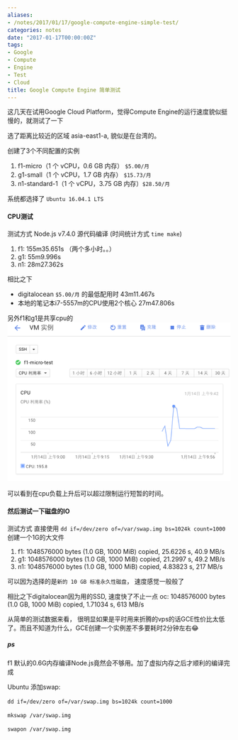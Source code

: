 ```yaml
---
aliases:
- /notes/2017/01/17/google-compute-engine-simple-test/
categories: notes
date: "2017-01-17T00:00:00Z"
tags:
- Google
- Compute
- Engine
- Test
- Cloud
title: Google Compute Engine 简单测试
---
```

这几天在试用Google Cloud Platform，觉得Compute Engine的运行速度貌似挺慢的，就测试了一下

选了距离比较近的区域 asia-east1-a, 貌似是在台湾的。

创建了3个不同配置的实例

1. f1-micro（1 个 vCPU，0.6 GB 内存） `$5.00/月`
2. g1-small（1 个 vCPU，1.7 GB 内存） `$15.73/月`
3. n1-standard-1（1 个 vCPU，3.75 GB 内存）`$28.50/月`

系统都选择了 `Ubuntu 16.04.1 LTS`


#### CPU测试

测试方式 Node.js v7.4.0 源代码编译 (时间统计方式 `time make`)

1. f1: 155m35.651s （两个多小时。。）
2. g1: 55m9.996s
3. n1: 28m27.362s

相比之下

* digitalocean 	`$5.00/月` 的最低配用时 43m11.467s
* 本地的笔记本i7-5557m的CPU使用2个核心 27m47.806s

另外f1和g1是共享cpu的
![GCE-cpu-Screen-Shot](/assets/images/201701/GCE-Screen-Shot-2017-01-14-at-09.57.07.png)

可以看到在cpu负载上升后可以超过限制运行短暂的时间。

#### 然后测试一下磁盘的IO

测试方式 直接使用 `dd if=/dev/zero of=/var/swap.img bs=1024k count=1000` 创建一个1G的大文件

1. f1: 1048576000 bytes (1.0 GB, 1000 MiB) copied, 25.6226 s, 40.9 MB/s
2. g1: 1048576000 bytes (1.0 GB, 1000 MiB) copied, 21.2997 s, 49.2 MB/s
3. n1: 1048576000 bytes (1.0 GB, 1000 MiB) copied, 4.83823 s, 217 MB/s

可以因为选择的是`新的 10 GB 标准永久性磁盘`， 速度感觉一般般了

相比之下digitalocean因为用的SSD, 速度快了不止一点
oc: 1048576000 bytes (1.0 GB, 1000 MiB) copied, 1.71034 s, 613 MB/s


从简单的测试数据来看， 很明显如果是平时用来折腾的vps的话GCE性价比太低了。而且不知道为什么，GCE创建一个实例差不多要耗时2分钟左右😂

##### ps

f1 默认的0.6G内存编译Node.js竟然会不够用。加了虚拟内存之后才顺利的编译完成

Ubuntu 添加swap:

`dd if=/dev/zero of=/var/swap.img bs=1024k count=1000`

`mkswap /var/swap.img`

`swapon /var/swap.img`


